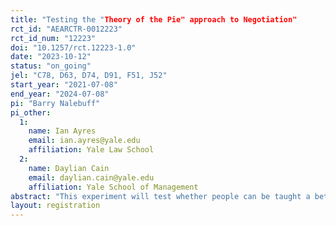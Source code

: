 ```yaml
---
title: "Testing the "Theory of the Pie" approach to Negotiation"
rct_id: "AEARCTR-0012223"
rct_id_num: "12223"
doi: "10.1257/rct.12223-1.0"
date: "2023-10-12"
status: "on_going"
jel: "C78, D63, D74, D91, F51, J52"
start_year: "2021-07-08"
end_year: "2024-07-08"
pi: "Barry Nalebuff"
pi_other:
  1:
    name: Ian Ayres
    email: ian.ayres@yale.edu
    affiliation: Yale Law School
  2:
    name: Daylian Cain
    email: daylian.cain@yale.edu
    affiliation: Yale School of Management
abstract: "This experiment will test whether people can be taught a better way to negotiate. In the experiment, two parties will be tasked with allocating a nominal amount of cash between themselves. The two parties have an opportunity to invest together and thereby earn a greater amount of interest than if they each invest separately. The question is: how will they split the proceeds? There is a typical default solution where parties agree to a proportional split of value created (based on the relative amounts invested). Instead, we believe an equal split of the extra value created better represents a fair solution and one that aligns with the equal contributions of the two parties--even though they may be different in size. The basic idea is explained in this video (https://tinyurl.com/BNYALEIRB) At the big picture level, we want to test the extent to which a new framework for negotiation leads to a different outcome. At the more granular level, we want to see how much coaching is required to achieve this result. This leads us to consider four potential interventions: (1) No coaching . (2) General introduction to the pie framework (similar to the video) but no specific information to the case at hand. (3) General introduction to the pie framework (similar to the video) along with a specific application to the case at hand. (4) General introduction to the pie framework (similar to the video) along with a specific application to the case at hand and an example where proportional division hurts the larger player. "
layout: registration
---
```


